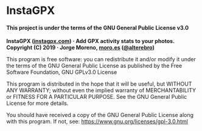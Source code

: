
# InstaGPX


#### This project is under the terms of the GNU General Public License v3.0

**InstaGPX ([instagpx.com](https://instagpx.com)) · Add GPX activity stats to your photos.**  
**Copyright (C) 2019 · Jorge Moreno, [moro.es](https://moro.es) ([@alterebro](https://twitter.com/alterebro))**

This program is free software: you can redistribute it and/or modify
it under the terms of the GNU General Public License as published by
the Free Software Foundation, GNU GPLv3.0 License

This program is distributed in the hope that it will be useful,
but WITHOUT ANY WARRANTY; without even the implied warranty of
MERCHANTABILITY or FITNESS FOR A PARTICULAR PURPOSE. See the
GNU General Public License for more details.

You should have received a copy of the GNU General Public License
along with this program. If not, see: https://www.gnu.org/licenses/gpl-3.0.html
